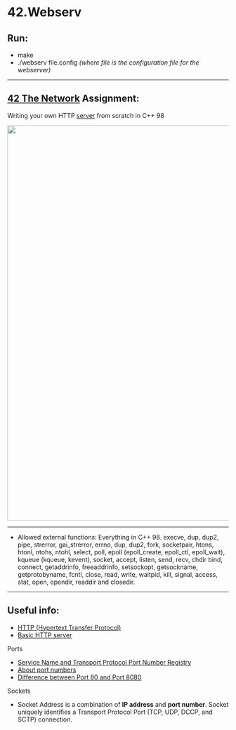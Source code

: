 # **42.Webserv**


Run:
----
- make
- ./webserv file.config  *(where file is the configuration file for the webserver)* 
-------------------------------------------------------------------

[42 The Network](https://www.42network.org/) Assignment:
-----------

Writing your own HTTP [server](https://en.wikipedia.org/wiki/Web_server) from scratch in C++ 98

<img src="https://github.com/Janeway42/webserv/blob/main/resources/images/webserver-arch.png" width=900 >

---
- Allowed external functions: Everything in C++ 98.
execve, dup, dup2, pipe, strerror, gai_strerror, errno, dup, dup2, fork, socketpair, htons, htonl, ntohs, ntohl, select, poll, epoll (epoll_create, epoll_ctl, epoll_wait), kqueue (kqueue, kevent), socket, accept, listen, send, recv, chdir bind, connect, getaddrinfo, freeaddrinfo, setsockopt, getsockname, getprotobyname, fcntl, close, read, write, waitpid, kill, signal, access, stat, open, opendir, readdir and closedir.

-------------------------------------------------------------------

Useful info:
--------
- [HTTP (Hypertext Transfer Protocol) ](https://www.techtarget.com/whatis/definition/HTTP-Hypertext-Transfer-Protocol)
- [Basic HTTP server](https://medium.com/from-the-scratch/http-server-what-do-you-need-to-know-to-build-a-simple-http-server-from-scratch-d1ef8945e4fa)

Ports
- [Service Name and Transport Protocol Port Number Registry](https://www.iana.org/assignments/service-names-port-numbers/service-names-port-numbers.xhtml?search=http-alt)
- [About port numbers](https://www.techtarget.com/searchnetworking/definition/port-number)
- [Difference between Port 80 and Port 8080](https://ourtechroom.com/tech/difference-between-port80-port8080/)

Sockets
- Socket Address is a combination of **IP address** and **port number**. Socket uniquely identifies a Transport Protocol Port (TCP, UDP, DCCP, and SCTP) connection.
